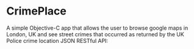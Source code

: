 # CrimePlace
A simple Objective-C app that allows the user to browse google maps in London, UK and see street crimes that occurred as returned by the UK Police crime location JSON RESTful API:

